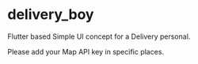 # delivery_boy

Flutter based Simple UI concept for a Delivery personal.

Please add your Map API key in specific places. 